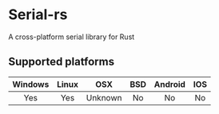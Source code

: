 # Serial-rs
A cross-platform serial library for Rust

## Supported platforms
|Windows|Linux|OSX|BSD|Android|IOS|
|:-:|:-:|:-:|:-:|:-:|:-:|
|Yes|Yes|Unknown|No|No|No|
